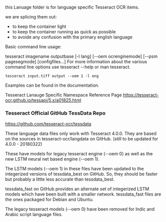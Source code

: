 this Lanuage folder is for language specific Tesseract OCR items.

we are splicing them out:
- to keep the container light
- to keep the container running as quick as possible
- to avoide any confusion with the primary english language

Basic command line usage:

tesseract imagename outputbase [-l lang] [--oem ocrenginemode] [--psm pagesegmode] [configfiles...]
For more information about the various command line options use tesseract --help or man tesseract.
```
tesseract input.tiff output --oem 1 -l eng
```
Examples can be found in the documentation.

Tesseract Lanauge Specific Namespace Reference Page
https://tesseract-ocr.github.io/tessapi/5.x/a01825.html

### Tesseract Official GitHub TessData Repo
https://github.com/tesseract-ocr/tessdata

These language data files only work with Tesseract 4.0.0. They are based on the sources in tesseract-ocr/langdata on GitHub. (still to be updated for 4.0.0 - 20180322)

These have models for legacy tesseract engine (--oem 0) as well as the new LSTM neural net based engine (--oem 1).

The LSTM models (--oem 1) in these files have been updated to the integerized versions of tessdata_best on GitHub. So, they should be faster but probably a little less accurate than tessdata_best.

tessdata_fast on GitHub provides an alternate set of integerized LSTM models which have been built with a smaller network. tessdata_fast files are the ones packaged for Debian and Ubuntu.

The legacy tesseract models (--oem 0) have been removed for Indic and Arabic script language files.
